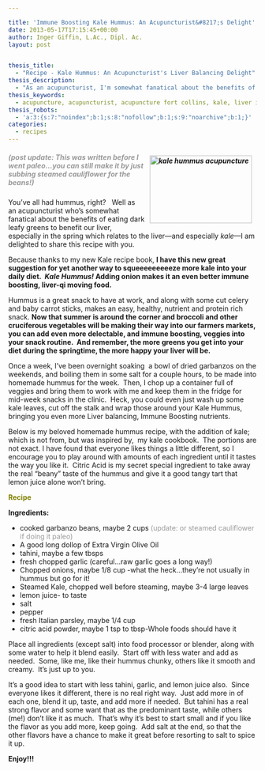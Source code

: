 ```yaml
---

title: 'Immune Boosting Kale Hummus: An Acupuncturist&#8217;s Delight'
date: 2013-05-17T17:15:45+00:00
author: Inger Giffin, L.Ac., Dipl. Ac.
layout: post


thesis_title:
  - "Recipe - Kale Hummus: An Acupuncturist's Liver Balancing Delight"
thesis_description:
  - "As an acupuncturist, I'm somewhat fanatical about the benefits of dark leafy greens, and particularly kale, for balancing your liver.  But it's always a challenge to eat enough as we'd like.  Here's an unusual way to squeeze more kale into your diet, which according to acupuncture theory, will help keep you balanced as we progress through spring."
thesis_keywords:
  - acupuncture, acupuncturist, acupuncture fort collins, kale, liver imbalance
thesis_robots:
  - 'a:3:{s:7:"noindex";b:1;s:8:"nofollow";b:1;s:9:"noarchive";b:1;}'
categories:
  - recipes
---
```

##### <img src="https://origin.ih.constantcontact.com/fs124/1102844965003/img/158.jpg" alt="kale hummus acupuncture" width="207" height="137" align="right" border="0" hspace="10" vspace="5" /> <span style="color: #999999;">(post update: This was written before I went paleo&#8230;you can still make it by just subbing steamed cauliflower for the beans!)</span>

You&#8217;ve all had hummus, right?   Well as an acupuncturist who&#8217;s somewhat fanatical about the benefits of eating dark leafy greens to benefit our liver, especially in the spring which relates to the liver&#8212;and especially _kale_&#8212;I am delighted to share this recipe with you.

Because thanks to my new Kale recipe book, **I have this new great suggestion for yet another way to squeeeeeeeeeze more kale into your daily diet.  _Kale Hummus!_ Adding onion makes it an even better immune boosting, liver-qi moving food.**

Hummus is a great snack to have at work, and along with some cut celery and baby carrot sticks, makes an easy, healthy, nutrient and protein rich snack. **Now that summer is around the corner and broccoli and other cruciferous vegetables will be making their way into our farmers markets, you can add even more delectable, and immune boosting, veggies into your snack routine.  And remember, the more greens you get into your diet during the springtime, the more happy your liver will be.**

Once a week, I&#8217;ve been overnight soaking  a bowl of dried garbanzos on the weekends, and boiling them in some salt for a couple hours, to be made into homemade hummus for the week.  Then, I chop up a container full of veggies and bring them to work with me and keep them in the fridge for mid-week snacks in the clinic.  Heck, you could even just wash up some kale leaves, cut off the stalk and wrap those around your Kale Hummus, bringing you even more Liver balancing, Immune Boosting nutrients.

Below is my beloved homemade hummus recipe, with the addition of kale; which is not from, but was inspired by,  my kale cookbook.  The portions are not exact. I have found that everyone likes things a little different, so I encourage you to play around with amounts of each ingredient until it tastes the way you like it.  Citric Acid is my secret special ingredient to take away the real &#8220;beany&#8221; taste of the hummus and give it a good tangy tart that lemon juice alone won&#8217;t bring.

**<span style="color: #808000;">Recipe</span>**

**Ingredients:**

  * cooked garbanzo beans, maybe 2 cups <span style="color: #999999;">(update: or steamed cauliflower if doing it paleo)</span>
  * A good long dollop of Extra Virgin Olive Oil
  * tahini, maybe a few tbsps
  * fresh chopped garlic (careful&#8230;raw garlic goes a long way!)
  * Chopped onions, maybe 1/8 cup -what the heck&#8230;they&#8217;re not usually in hummus but go for it!
  * Steamed Kale, chopped well before steaming, maybe 3-4 large leaves
  * lemon juice- to taste
  * salt
  * pepper
  * fresh Italian parsley, maybe 1/4 cup
  * citric acid powder, maybe 1 tsp to tbsp-Whole foods should have it

Place all ingredients (except salt) into food processor or blender, along with some water to help it blend easily.  Start off with less water and add as needed.  Some, like me, like their hummus chunky, others like it smooth and creamy.  It&#8217;s just up to you.

It&#8217;s a good idea to start with less tahini, garlic, and lemon juice also.  Since everyone likes it different, there is no real right way.  Just add more in of each one, blend it up, taste, and add more if needed.  But tahini has a real strong flavor and some want that as the predominant taste, while others (me!) don&#8217;t like it as much.  That&#8217;s why it&#8217;s best to start small and if you like the flavor as you add more, keep going.  Add salt at the end, so that the other flavors have a chance to make it great before resorting to salt to spice it up.

**Enjoy!!!**